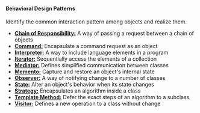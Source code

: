 #### Behavioral Design Patterns

Identify the common interaction pattern among objects and realize them.

  * **[Chain of Responsibility:](https://github.com/RajeshXebia/design-patterns/tree/master/src/main/java/patterns/behavioral/chainofresponsibility)**	A way of passing a request between a chain of objects
  * **[Command:](https://github.com/RajeshXebia/design-patterns/tree/master/src/main/java/patterns/behavioral/command)**	Encapsulate a command request as an object
  * **[Interpreter:](https://github.com/RajeshXebia/design-patterns/tree/master/src/main/java/patterns/behavioral/interpreter)**	A way to include language elements in a program
  * **[Iterator:](https://github.com/RajeshXebia/design-patterns/tree/master/src/main/java/patterns/behavioral/iterator)**	Sequentially access the elements of a collection
  * **[Mediator:](https://github.com/RajeshXebia/design-patterns/tree/master/src/main/java/patterns/behavioral/mediator)**	Defines simplified communication between classes
  * **[Memento:](https://github.com/RajeshXebia/design-patterns/tree/master/src/main/java/patterns/behavioral/memento)**	Capture and restore an object's internal state
  * **[Observer:](https://github.com/RajeshXebia/design-patterns/tree/master/src/main/java/patterns/behavioral/observer)**	A way of notifying change to a number of classes
  * **[State:](https://github.com/RajeshXebia/design-patterns/tree/master/src/main/java/patterns/behavioral/state)**	Alter an object's behavior when its state changes
  * **[Strategy:](https://github.com/RajeshXebia/design-patterns/tree/master/src/main/java/patterns/behavioral/strategy)**	Encapsulates an algorithm inside a class
  * **[Template Method:](https://github.com/RajeshXebia/design-patterns/tree/master/src/main/java/patterns/behavioral/templatemethod)**	Defer the exact steps of an algorithm to a subclass
  * **[Visitor:](https://github.com/RajeshXebia/design-patterns/tree/master/src/main/java/patterns/behavioral/visitor)**	Defines a new operation to a class without change
